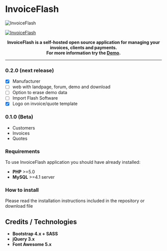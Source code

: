 # InvoiceFlash

![InvoiceFlash](https://www.invoiceflash.com/github/logo/png/logo898x507.png)

[![InvoiceFlash](https://badge.fury.io/gh/InvoiceFlash%2FInvoiceFlash.svg)](https://badge.fury.io/gh/InvoiceFlash%2FInvoiceFlash)

<p align="center" bgcolor="#429ae1"><b>InvoiceFlash is a self-hosted open source application for managing your invoices, clients and payments.<br>
For more information try the <a href="https://demo.invoiceflash.com">Demo</a>.</b></p>

---

### 0.2.0 (next release)

- [x] Manufacturer
- [ ] web with landpage, forum, demo and download
- [ ] Option to erase demo data
- [ ] Import Flash Software
- [x] Logo on invoice/quote template

### 0.1.0 (Beta)
- Customers
- Invoices
- Quotes

### Requirements
To use InvoiceFlash application you should have already installed:

*   **PHP** >=5.0 
*   **MySQL** >=4.1 server 

### How to install

Please read the installation instructions included in the repository or download file

## Credits / Technologies

*   **Bootstrap 4.x + SASS**
*   **jQuery 3.x**
*   **Font Awesome 5.x**


